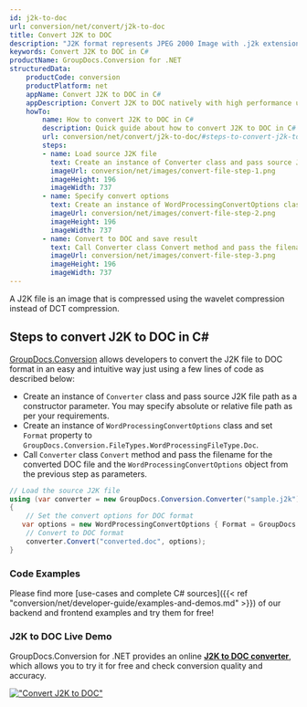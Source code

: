 ```yaml
---
id: j2k-to-doc
url: conversion/net/convert/j2k-to-doc
title: Convert J2K to DOC
description: "J2K format represents JPEG 2000 Image with .j2k extension. Learn how to convert J2K to DOC file programmatically in C# language using GroupDocs.Conversion for .NET library."
keywords: Convert J2K to DOC in C#
productName: GroupDocs.Conversion for .NET
structuredData:
    productCode: conversion
    productPlatform: net
    appName: Convert J2K to DOC in C#
    appDescription: Convert J2K to DOC natively with high performance using C# language and server side GroupDocs.Conversion for .NET APIs, without the use of any software like Microsoft or Open Office.
    howTo:
        name: How to convert J2K to DOC in C# 
        description: Quick guide about how to convert J2K to DOC in C# with high performance and accuracy.
        url: conversion/net/convert/j2k-to-doc/#steps-to-convert-j2k-to-doc-in-c
        steps:
        - name: Load source J2K file 
          text: Create an instance of Converter class and pass source J2K file path as a constructor parameter. You may specify absolute or relative file path as per your requirements. 
          imageUrl: conversion/net/images/convert-file-step-1.png
          imageHeight: 196
          imageWidth: 737
        - name: Specify convert options 
          text: Create an instance of WordProcessingConvertOptions class.
          imageUrl: conversion/net/images/convert-file-step-2.png
          imageHeight: 196
          imageWidth: 737
        - name: Convert to DOC and save result 
          text: Call Converter class Convert method and pass the filename for the converted HTML file and the WordProcessingConvertOptions object from the previous step as parameters.
          imageUrl: conversion/net/images/convert-file-step-3.png
          imageHeight: 196
          imageWidth: 737
---
```


A J2K file is an image that is compressed using the wavelet compression instead of DCT compression.

## Steps to convert J2K to DOC in C#

[GroupDocs.Conversion](https://products.groupdocs.com/conversion/net) allows developers to convert the J2K file to DOC format in an easy and intuitive way just using a few lines of code as described below:

* Create an instance of `Converter` class and pass source J2K file path as a constructor parameter. You may specify absolute or relative file path as per your requirements. 
* Create an instance of `WordProcessingConvertOptions` class and set `Format` property to `GroupDocs.Conversion.FileTypes.WordProcessingFileType.Doc`.
* Call `Converter` class `Convert` method and pass the filename for the converted DOC file and the `WordProcessingConvertOptions` object from the previous step as parameters.

```csharp
// Load the source J2K file
using (var converter = new GroupDocs.Conversion.Converter("sample.j2k"))
{
    // Set the convert options for DOC format
   var options = new WordProcessingConvertOptions { Format = GroupDocs.Conversion.FileTypes.WordProcessingFileType.Doc };
    // Convert to DOC format
    converter.Convert("converted.doc", options);
}
```

### Code Examples

Please find more [use-cases and complete C# sources]({{< ref "conversion/net/developer-guide/examples-and-demos.md" >}}) of our backend and frontend examples and try them for free!

### J2K to DOC Live Demo

GroupDocs.Conversion for .NET provides an online [**J2K to DOC converter**](https://products.groupdocs.app/conversion/j2k-to-doc), which allows you to try it for free and check conversion quality and accuracy.

[!["Convert J2K to DOC"](conversion/net/images/convert-to-doc/convert-j2k-to-doc.png)](https://products.groupdocs.app/conversion/j2k-to-doc)